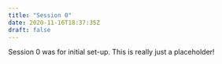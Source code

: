 ```yaml
---
title: "Session 0"
date: 2020-11-16T18:37:35Z
draft: false
---
```


Session 0 was for initial set-up. This is really just a placeholder!
